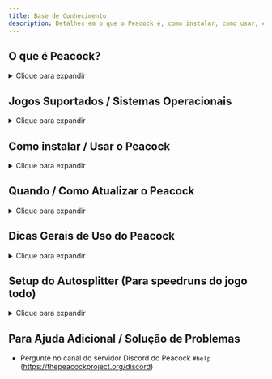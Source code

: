 ```yaml
---
title: Base de Conhecimento
description: Detalhes em o que o Peacock é, como instalar, como usar, e mais.
---
```


<div class="make_h2_smaller">

## O que é Peacock?

<details><summary>Clique para expandir</summary>
<p>

-   Peacock é essencialmente um emulador de servidor Hitman que roda no seu próprio computador.
-   Benefícios de usar Peacock incluem:
    -   **Obter todas as recompensas imediatamente**
        -   Nota: Se é a sua primeira vez jogando (seja no Peacock ou em servidores oficiais), algumas saídas estarão bloqueadas. Você precisará desbloquear as saídas de Dubai ([precisa desbloquear os elevadores](https://youtu.be/IEQgRQyQRf8)), saídas de Dartmoor ([precisa sair por meio da moto pelo menos uma vez](https://youtu.be/AJtJZe9jEi8?t=151)), e saídas de Colorado ([precisa usar a saída do abrigo de tornados pelo menos uma vez(https://youtu.be/3XKWHrKpXwk?t=140)). Essas saídas estão sob responsabilidade do usuário.
    -   Jogue [conteúdo customizado](custom-content.mdx) ou caso contrário conteúdo descontinuado/de tempo limitado como o [Modo Fantasma](https://thepeacockproject.org/wiki/ghost-mode), escalações legacy, alvos elusivos.
    -   Mostrar placar para outros usuários Peacock
    -   Acessar o sistema de avaliação do Hitman sem precisar estar conectado aos servidores da IOI
        -   **Nota: Peacock não é uma experiência completamente offline.**
        -   Toda vez que você iniciar o jogo, você precisará estar inicialmente conectado a internet, para passar pela verificação Steam ou Epic.
        -   Após passar pela verificação Steam/Epic e estar conectado ao Peacock, você estará livre para se desconectar da internet se quiser e você continuará conectado ao Peacock pela duração da sua sessão de jogo.
-   Curiosidade: Peacock, ou pavão, é o nome que o jogo usa em seu código base para se referir à missão "Showstopper", que começou uma nova era de Hitman. Dessa forma, a razão do nome "Peacock".

</p>
</details>

## Jogos Suportados / Sistemas Operacionais

<details><summary>Clique para expandir</summary>
<p>

**Jogos Suportados / Plataformas**

-   Hitman 2016 ([Steam](https://store.steampowered.com/app/236870/HITMAN/) / [Epic](https://www.epicgames.com/store/en-US/p/hitman))
-   Hitman Sniper Assassin ([Steam Depot](https://steamdb.info/app/783780/))
-   Hitman 2 ([Steam](https://store.steampowered.com/app/863550/HITMAN_2/))
-   Hitman 3 ([Steam](https://store.steampowered.com/app/1659040/HITMAN_3/) / [Epic](https://www.epicgames.com/store/en-US/p/hitman-3)).

Qualquer plataforma não incluída na lista acima (**incluindo Hitman 3 no Xbox Game Pass**) não é suportado pelo Peacock!
Também note: Hitman 2016 / Hitman 2 não são tão suportados quanto Hitman 3, podem haver vários bugs.

**Sistemas Operacionais Suportados**

-   Para o servidor:
    -   Uma plataforma suportada por Node.js, significando um Windows 8.1 ou mais recente, ou uma instalação mais recente de Linux/macOS/FreeBSD.
    -   Temos alternativas disponíveis se você não se encontra nesses requerimentos, por favor pergunte no Discord.
-   Para o inicializador:
    -   Windows 7 ou acima
-   Você pode rodar o servidor em qualquer máquina que suporta a versão do Node.js que o Peacock visa, mas o inicializador precisa ser rodado na mesma máquina que o jogo.

</p>
</details>

## Como instalar / Usar o Peacock

<details>
<summary>Clique para expandir</summary>

<p>

1. Junte-se ao servidor Discord do Peacock (https://thepeacockproject.org/discord). Você precisa ter uma conta do Discord de pelo menos 7 dias para entrar.

2. Vá para o canal `#downloads` no servidor Discord acima e faça o download da mais recente versão do Peacock.

3. Extraia (descompacte) os arquivos. Rodar os arquivos de dentro do arquivo compactado não irá funcionar.

4. Abra a pasta extraída `Peacock-vx.x.x` (em que `x.x.x` significa qualquer versão atual do Peacock), e então abra a segunda pasta `Peacock-vx.x.x` dentro da anterior. Dessa pasta `...Peacock-vx.x.x\Peacock-vx.x.x`, rode `Start Server.cmd`, o servidor, e depois disso `PeacockPatcher.exe`, o inicializador. Depois disso, abra Hitman normalmente.

    - Nota: Se você joga Hitman 3, você deverá repetir os passos 2-3 a cada vez que o jogo receba uma nova atualização (mais informações abaixo, na seção "Quando/ Como Atualizar o Peacock"). E para qualquer um dos três jogos Hitman suportados, você deverá repetir o passo 4 toda vez que for iniciar o jogo.. O jogo retorna aos servidores oficiais se não o fizer.

</p>

</details>

## Quando / Como Atualizar o Peacock

<details>
<summary>Clique para expandir</summary>

<p>

1. Quando você iniciar `Start Server.cmd`, você pode receber um alerta que o Peacock está desatualizado, como [mostrado aqui](https://i.ibb.co/NtGMJjN/peacock-out-of-date.png).
2. Normalmente você precisará atualizar o Peacock apenas quando tiver uma nova atualização do jogo, mas fique atento aos canais `#updates` e `#downloads` do servidor Discord do Peacock para se assegurar.
    - Nota: Peacock pode ficar temporariamente indisponível depois de uma atualização do jogo, já que levam algumas horas para o inicializador do Peacock ser atualizado também.
3. Se uma nova atualização do Peacock estiver disponível, vá ao canal `#downloads` no servidor Discord do Peacock para fazer o download da última versão.
4. Extraia (descompacte) os arquivos. Rodar os arquivos de dentro do arquivo compactado não irá funcionar.
5. **Assumindo que você usou Peacock durante a última atualização do jogo**, siga as instruções abaixo para manter seu equipamento inicial nas missões e arquivos salvos (De outra forma, seu equipamento irá voltar à pistola ICA19/moedas/fio de fibra, e seus arquivos salvos serão perdidos).

    - Copie suas antigas pastas userdata e contractSessions (ex: `...Peacock-vx.x.x\Peacock-vx.x.x\userdata`) e (ex: `...Peacock-vx.x.x\Peacock-vx.x.x\contractSessions`) da versão anterior do Peacock e cole na pasta principal da nova versão do Peacock (`...Peacock-vy.y.y\Peacock-vy.y.y`), onde `x.x.x` significa a antiga versão do Peacock, e `y.y.y` significa a nova versão. Substitua qualquer arquivo existente na pasta da nova versão do Peacock, se necessário.

        - Note que as versões anteriores a v4.1.0 usam a organização de arquivo `...Peacock-vx.x.x\assembled\userdata` e `...Peacock-vx.x.x\assembled\contractSessions` em vez disso.

</p>

</details>

## Dicas Gerais de Uso do Peacock

<details>
<summary>Clique para expandir</summary>

<p>

-   Podem levar algumas tentativas para se conectar ao Peacock. Se não puder se conectar, tente voltar ao aplicativo inicializador do Peacock e clique em "Repatch", ou "Reinicializar", até que o inicializador mostre "Sucessfully patched ID", ou "ID inicializada com sucesso".
-   Se o jogo já está conectado aos servidores oficiais, você pode precisar desconectar o jogo antes para se conectar ao Peacock. Para se desconectar dos servidores oficiais, vá para "Options" no menu principal do Hitman 3, e depois em "Privacy Policy", e "Opt out". Quando você tentar se desconectar depois disso, você deverá estar no Peacock.

-   Similarmente, você pode ficar offline quando conectado ao Peacock, ativar a opção no inicializador do Peacock para voltar aos servidores oficiais, e clicar em ficar "online" novamente para se conectar aos servidores oficiais.

-   Para usar itens dos 7 Pecados Capitais, tenha certeza de ter comprado a DLC 7 Pecados Capitais. Depois, exclua a pasta `...Peacock-vx.x.x\Peacock-vx.x.x\userdata` e reinicie o jogo.
-   Para salvar múltiplos equipamentos iniciais por mapa (perfis de equipamento): [Siga este tutorial](https://www.youtube.com/watch?v=ouD9QBSVHI0)
    -   Nota: Você precisa abrir Hitman com o Peacock antes de seguir esses passos nesse tutorial. Além disso, Peacock recebeu uma nova atualização, então agora você pode ir a `localhost` no seu navegador em vez de `localhost/loadouts`. Quando você estiver na página `localhost`, clique em 'Loadout Profiles' na barra de navegação no canto superior esquerdo. E então prossiga com o tutorial do vídeo.
-   Salvamentos em jogo são suportados, mas note que você só pode usar salvamentos dos servidores oficiais apenas na versão dos servidores oficiais do jogo, e salvamentos no Peacock apenas na versão Peacock do jogo.

-   Usar o Peacock afetará seu perfil nos servidores oficiais de maneiras bem imperceptíveis.
    -   Devido ao fato que não temos implementado propriamente alguns recursos de menor importância como avisos de spoiler em conteúdo/história, vai colocar todos em um estado como se 'eu já tivesse jogado'. Além disso, não deve ter qualquer efeito.
-   Nota: Se essa é sua primeira vez jogando (tanto no Peacock como nos servidores oficiais), algumas saídas estarão bloquadas. Você precisará desbloquear as saídas de Dubai ([precisa desbloquear os elevadores](https://youtu.be/IEQgRQyQRf8)), saídas de Dartmoor ([precisa sair por meio da moto pelo menos uma vez](https://youtu.be/AJtJZe9jEi8?t=151)), e saídas de Colorado ([precisa usar a saída do abrigo de tornados pelo menos uma vez(https://youtu.be/3XKWHrKpXwk?t=140)). Essas saídas estão sob responsabilidade do usuário.

</p>
</details>

## Setup do Autosplitter (Para speedruns do jogo todo)

<details>
<summary>Clique para expandir</summary>

<p>

_Guia escrito originalmente por [Fusha](https://www.speedrun.com/user/Fusha)_

### Especificações

(veja "Como Usar" e "Outras Notas de Uso" abaixo também)

-   100% preciso como runs são cronometradas para propósitos de verificação, ao contrário do [Autosplitter dos Servidores Oficiais](https://www.speedrun.com/hitman_3/guide/kbydm).

-   Vários glitches como o splitter não estar funcionando corretamente do local inicial "Outside" em Romania estão resolvidos.

-   Funciona de forma totalmente automática, baseado em que nível você começa e em qual categoria de jogo completo você está jogando. Iniciar e parar o plitter (por pressionar teclas do teclado numérico etc) não é necessário.

-   Funciona nas ambas versões Steam e Epic do Hitman 3 ao contrário do Autosplitter dos Servidores Oficiais (sendo exclusivo da Epic).

-   Obviamente isso apenas funciona no [Peacock](https://thepeacockproject.org/wiki/intel/), se você está jogando nos servidores oficiais por alguma razão você deverá usar um dos [outros dois Guias Livesplit](https://www.speedrun.com/hitman_3/guides).

### Instalação

1. Instale o [Peacock](https://thepeacockproject.org/wiki/intel/) e o [LiveSplit](https://livesplit.org/downloads/) se você não os tiver instalados (extraia-os em qualquer lugar que desejar). **Se você já tem o Peacock instalado, tenha a certeza de ter atualizado para a última versão.** Após ter esses aplicativos instalados/atualizados, feche-os no momento.

2. Faça o download do componente do servidor LiveSplit daqui:
https://github.com/LiveSplit/LiveSplit.Server/releases/tag/1.8.17

3. Extraia e coloque os dois arquivo que você acabou de baixar no arquivo zip do componente do servidor LiveSplit na pasta Components dentro da pasta de instalação `LiveSplit`.

4. Inicie o LiveSplit.

5. Clique com o botão direito na janela principal do Livesplit, e clique em `Edit Splits`. Edite seus nomes split (`Segment Name`) para o que desejar. Clique em `Insert Above / Below` para adicionar dois novos segmentos. Se desejar, você pode inserir seus tempos estimados em `Segment Times`.

6. Clique em `ok` no Splits Editor, depois clique com o botão direito na janela principal do Livesplit e secione `save splits` para uso futuro.

7. Clique com o botão direito na janela principal do Livesplit, e então clique em `Edit Layout`. Clique duas vezes em `Timer`, e então selecione `Game Time` para o método de cronometragem.

8. Ainda na página `Edit Layout`: Clique no botão `+`, e então em `Control`, e em `Livesplit Server`.

9. Clique `ok` no Layout Editor, depois clique com o botão direto na janela principal do Livesplit e selecione `save layout` para uso futuro.

### Como Usar

(Faça toda vez que abrir o jogo, a ordem é importante! Tenha a certeza de iniciar o LiveSplit e iniciar o servidor antes de iniciar o Peacock).

1. Abra o LiveSplit

2. Clique com o botão direito na janela principal do LiveSplit, selecione `Control`, e depois em `Start Server`.

3. Se você quiser mudar qual categoria de jogo completo você está jogando, edite o arquivo `options.ini` dentro da pasta do Peacock e mude a opção `autoSplitterCampaign` para `trilogy`, trilogia, `1`, `2`, ou `3` dependendo em qual campanha você quer jogar (O autosplitter está configurado para `trilogy`, trilogia, por predefinição). O autosplitter só irá funcionar enquanto você jogar a campanha, em ordem.

4. Abra a pasta onde você instalou o Peacock, e inicie `Start Server.cmd` e `PeacockPatcher.exe`.

5. Inicie o jogo normalmente.

### Outras Notas de Uso

-   O splitter sempre irá reiniciar e começar uma nova run assim que você começar a primeira missão na campanha selecionada, sem ser afetada por qualquer outro estado em que esta pode estar. Você não precisar iniciar ou reiniciar a run no LiveSplit manualmente (pressionando teclas no teclado numérico etc).

-   Se você começar uma missão que não é a primeira, a que você acabou de jogar, ou a próxima missão depois de completar a missão que você acabou de jogar, o cronômetro irá parar de contar até você reiniciar a primeira missão na campanha.

-   O splitter vai automaticamente pausar (gravar o tempo e carregar para a próxima missão) assim que você terminar uma missão com sucesso. Porém, se você jogar novamente a mesma missão várias vezes (além da primeira na campanha selecionada), vai automaticamente adicionar o tempo de reset para você, mesmo se você completar a missão e o cronômetro pausar (por exemplo se você falhar SA no último segundo, apenas reinicie a missão e vai auto-despausar e adicionar o tempo de reset).

-   Depois de você completar ou falhar uma missão, o splitter vai detalhar informação do tempo sobre a tentativa que você acabou de realizar na janela do servidor do Peacock, com a informação do cronômetro nas dezenas/centenas de segundos para a tentativa que você acabou de realizar assim como detalhando a quantidade total de tempo com os resets da missão atual.

</p>
</details>

## Para Ajuda Adicional / Solução de Problemas

<p>

-   Pergunte no canal do servidor Discord do Peacock `#help` (https://thepeacockproject.org/discord)

</p>

</div>
